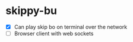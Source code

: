 # skippy-bu

- [x] Can play skip bo on terminal over the network
- [ ] Browser client with web sockets
